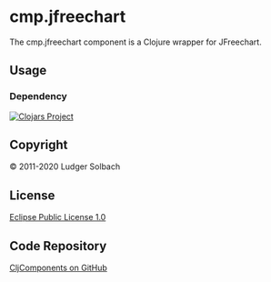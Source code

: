 cmp.jfreechart
==============
The cmp.jfreechart component is a Clojure wrapper for JFreechart.

Usage
-----

### Dependency
[![Clojars Project](https://img.shields.io/clojars/v/org.soulspace.clj/cmp.jfreechart.svg)](https://clojars.org/org.soulspace.clj/cmp.jfreechart)

Copyright
---------
© 2011-2020 Ludger Solbach

License
-------
[Eclipse Public License 1.0](http://www.eclipse.org/legal/epl-v10.html)

Code Repository
---------------
[CljComponents on GitHub](https://github.com/soulspace-org/cmp.jfreechart)
